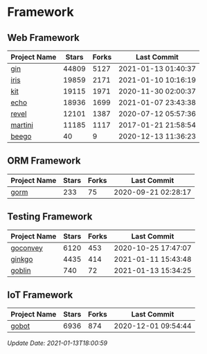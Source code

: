 # Framework

## Web Framework
| Project Name | Stars | Forks | Last Commit |
| ------------ | ----- | ----- | ----------- |
| [gin](https://github.com/gin-gonic/gin) | 44809 | 5127 | 2021-01-13 01:40:37 |
| [iris](https://github.com/kataras/iris) | 19859 | 2171 | 2021-01-10 10:16:19 |
| [kit](https://github.com/go-kit/kit) | 19115 | 1971 | 2020-11-30 02:00:37 |
| [echo](https://github.com/labstack/echo) | 18936 | 1699 | 2021-01-07 23:43:38 |
| [revel](https://github.com/revel/revel) | 12101 | 1387 | 2020-07-12 05:57:36 |
| [martini](https://github.com/go-martini/martini) | 11185 | 1117 | 2017-01-21 21:58:54 |
| [beego](https://github.com/astaxie/beego) | 40 | 9 | 2020-12-13 11:36:23 |

## ORM Framework
| Project Name | Stars | Forks | Last Commit |
| ------------ | ----- | ----- | ----------- |
| [gorm](https://github.com/jinzhu/gorm) | 233 | 75 | 2020-09-21 02:28:17 |

## Testing Framework
| Project Name | Stars | Forks | Last Commit |
| ------------ | ----- | ----- | ----------- |
| [goconvey](https://github.com/smartystreets/goconvey) | 6120 | 453 | 2020-10-25 17:47:07 |
| [ginkgo](https://github.com/onsi/ginkgo) | 4435 | 414 | 2021-01-11 15:43:48 |
| [goblin](https://github.com/franela/goblin) | 740 | 72 | 2021-01-13 15:34:25 |

## IoT Framework
| Project Name | Stars | Forks | Last Commit |
| ------------ | ----- | ----- | ----------- |
| [gobot](https://github.com/hybridgroup/gobot) | 6936 | 874 | 2020-12-01 09:54:44 |

*Update Date: 2021-01-13T18:00:59*